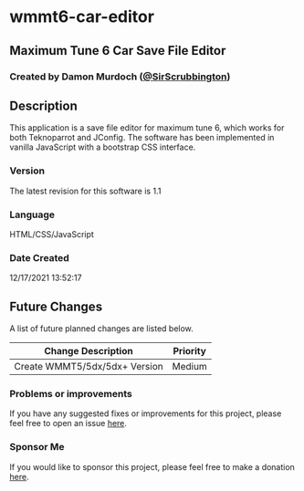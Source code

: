 # wmmt6-car-editor
## Maximum Tune 6 Car Save File Editor
### Created by Damon Murdoch ([@SirScrubbington](https://twitter.com/SirScrubbington))

## Description
This application is a save file editor
for maximum tune 6, which works for both
Teknoparrot and JConfig. The software
has been implemented in vanilla JavaScript
with a bootstrap CSS interface. 

### Version
The latest revision for this software is 1.1

### Language
HTML/CSS/JavaScript

### Date Created
12/17/2021 13:52:17

## Future Changes
A list of future planned changes are listed below.

| Change Description | Priority |
| ------------------ | -------- | 
| Create WMMT5/5dx/5dx+ Version | Medium |

### Problems or improvements
If you have any suggested fixes or improvements for this project, please 
feel free to open an issue [here](../../issues).

### Sponsor Me
If you would like to sponsor this project, please feel free to 
make a donation [here](https://www.paypal.com/paypalme/sirsc).

